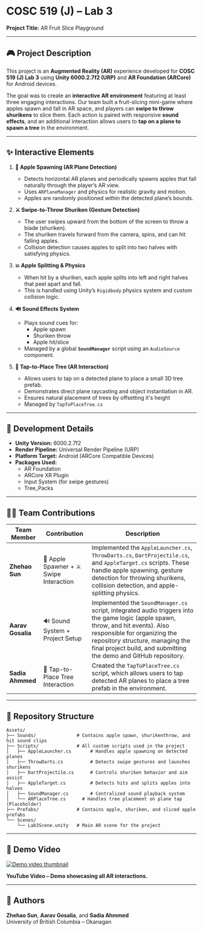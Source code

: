 # COSC 519 (J) – Lab 3  
**Project Title:** AR Fruit Slice Playground  

---

## 🎮 Project Description  
This project is an **Augmented Reality (AR)** experience developed for **COSC 519 (J) Lab 3** using **Unity 6000.2.7f2 (URP)** and **AR Foundation (ARCore)** for Android devices.  

The goal was to create an **interactive AR environment** featuring at least three engaging interactions. Our team built a fruit-slicing mini-game where apples spawn and fall in AR space, and players can **swipe to throw shurikens** to slice them. Each action is paired with responsive **sound effects**, and an additional interaction allows users to **tap on a plane to spawn a tree** in the environment.  

---

## ✨ Interactive Elements  

1. **🍎 Apple Spawning (AR Plane Detection)**  
   - Detects horizontal AR planes and periodically spawns apples that fall naturally through the player’s AR view.  
   - Uses `ARPlaneManager` and physics for realistic gravity and motion.  
   - Apples are randomly positioned within the detected plane’s bounds.  

2. **⚔️ Swipe-to-Throw Shuriken (Gesture Detection)**  
   - The user swipes upward from the bottom of the screen to throw a blade (shuriken).  
   - The shuriken travels forward from the camera, spins, and can hit falling apples.  
   - Collision detection causes apples to split into two halves with satisfying physics.  

3. **💥 Apple Splitting & Physics**  
   - When hit by a shuriken, each apple splits into left and right halves that peel apart and fall.  
   - This is handled using Unity’s `Rigidbody` physics system and custom collision logic.  

4. **🔊 Sound Effects System** 
   - Plays sound cues for:  
     - Apple spawn  
     - Shuriken throw  
     - Apple hit/slice  
   - Managed by a global **`SoundManager`** script using an `AudioSource` component.   

5. **🌳 Tap-to-Place Tree (AR Interaction)**  
   - Allows users to tap on a detected plane to place a small 3D tree prefab.  
   - Demonstrates direct plane raycasting and object instantiation in AR.
   - Ensures natural placement of trees by offsetting it's height
   - Managed by `TapToPlaceTree.cs`

---

## 🔹 Development Details  
- **Unity Version:** 6000.2.7f2  
- **Render Pipeline:** Universal Render Pipeline (URP)  
- **Platform Target:** Android (ARCore Compatible Devices)  
- **Packages Used:**  
  - AR Foundation  
  - ARCore XR Plugin  
  - Input System (for swipe gestures)
  - Tree_Packs

---

## 👩‍💻 Team Contributions  

| Team Member | Contribution | Description |
|--------------|---------------|--------------|
| **Zhehao Sun** | 🍎 Apple Spawner + ⚔️ Swipe Interaction | Implemented the `AppleLauncher.cs`, `ThrowDarts.cs`, `DartProjectile.cs`, and `AppleTarget.cs` scripts. These handle apple spawning, gesture detection for throwing shurikens, collision detection, and apple-splitting physics. |
| **Aarav Gosalia** | 🔊 Sound System + Project Setup | Implemented the `SoundManager.cs` script, integrated audio triggers into the game logic (apple spawn, throw, and hit events). Also responsible for organizing the repository structure, managing the final project build, and submitting the demo and GitHub repository. |
| **Sadia Ahmmed** | 🌳 Tap-to-Place Tree Interaction | Created the `TapToPlaceTree.cs` script, which allows users to tap detected AR planes to place a tree prefab in the environment. |

---

## 📂 Repository Structure  

```
Assets/
├── Sounds/               # Contains apple spawn, shurikenthrow, and hit sound clips
├── Scripts/              # All custom scripts used in the project
│   ├── AppleLauncher.cs       # Handles apple spawning on detected planes
│   ├── ThrowDarts.cs          # Detects swipe gestures and launches shurikens
│   ├── DartProjectile.cs      # Controls shuriken behavior and aim assist
│   ├── AppleTarget.cs         # Detects hits and splits apples into halves
│   ├── SoundManager.cs        # Centralized sound playback system
│   └── ARPlaceTree.cs      # Handles tree placement on plane tap (Placeholder)
├── Prefabs/              # Contains apple, shuriken, and sliced apple prefabs
└── Scenes/
    └── Lab3Scene.unity   # Main AR scene for the project
```

---

## 🎥 Demo Video  
<a href="https://www.youtube.com/watch?v=dummy-arfruit-demo" target="_blank">
  <img src="https://img.youtube.com/vi/dummy-arfruit-demo/hqdefault.jpg" alt="Demo video thumbnail" />
</a>  

**YouTube Video – Demo showcasing all AR interactions.**

---

## 👤 Authors  
**Zhehao Sun**, **Aarav Gosalia**, and **Sadia Ahmmed**  
University of British Columbia – Okanagan  
